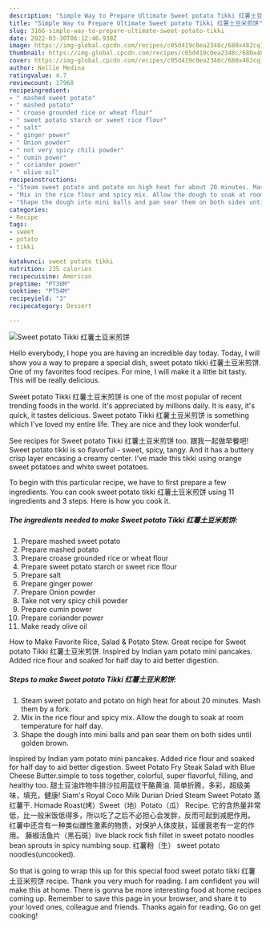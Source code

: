 ```yaml
---
description: "Simple Way to Prepare Ultimate Sweet potato Tikki 红薯土豆米煎饼"
title: "Simple Way to Prepare Ultimate Sweet potato Tikki 红薯土豆米煎饼"
slug: 3166-simple-way-to-prepare-ultimate-sweet-potato-tikki
date: 2022-03-30T06:12:46.938Z
image: https://img-global.cpcdn.com/recipes/c05d419c0ea2348c/680x482cq70/sweet-potato-tikki-红薯土豆米煎饼-recipe-main-photo.jpg
thumbnail: https://img-global.cpcdn.com/recipes/c05d419c0ea2348c/680x482cq70/sweet-potato-tikki-红薯土豆米煎饼-recipe-main-photo.jpg
cover: https://img-global.cpcdn.com/recipes/c05d419c0ea2348c/680x482cq70/sweet-potato-tikki-红薯土豆米煎饼-recipe-main-photo.jpg
author: Nellie Medina
ratingvalue: 4.7
reviewcount: 17968
recipeingredient:
- " mashed sweet potato"
- " mashed potato"
- " croase grounded rice or wheat flour"
- " sweet potato starch or sweet rice flour"
- " salt"
- " ginger power"
- " Onion powder"
- " not very spicy chili powder"
- " cumin power"
- " coriander power"
- " olive oil"
recipeinstructions:
- "Steam sweet potato and potato on high heat for about 20 minutes. Mash them by a fork."
- "Mix in the rice flour and spicy mix. Allow the dough to soak at room temperature for half day."
- "Shape the dough into mini balls and pan sear them on both sides until golden brown."
categories:
- Recipe
tags:
- sweet
- potato
- tikki

katakunci: sweet potato tikki 
nutrition: 235 calories
recipecuisine: American
preptime: "PT38M"
cooktime: "PT54M"
recipeyield: "3"
recipecategory: Dessert

---
```



![Sweet potato Tikki 红薯土豆米煎饼](https://img-global.cpcdn.com/recipes/c05d419c0ea2348c/680x482cq70/sweet-potato-tikki-红薯土豆米煎饼-recipe-main-photo.jpg)

Hello everybody, I hope you are having an incredible day today. Today, I will show you a way to prepare a special dish, sweet potato tikki 红薯土豆米煎饼. One of my favorites food recipes. For mine, I will make it a little bit tasty. This will be really delicious.

Sweet potato Tikki 红薯土豆米煎饼 is one of the most popular of recent trending foods in the world. It's appreciated by millions daily. It is easy, it's quick, it tastes delicious. Sweet potato Tikki 红薯土豆米煎饼 is something which I've loved my entire life. They are nice and they look wonderful.

See recipes for Sweet potato Tikki 红薯土豆米煎饼 too. 跟我一起做早餐吧! Sweet potato tikki is so flavorful - sweet, spicy, tangy. And it has a buttery crisp layer encasing a creamy center. I&#39;ve made this tikki using orange sweet potatoes and white sweet potatoes.


To begin with this particular recipe, we have to first prepare a few ingredients. You can cook sweet potato tikki 红薯土豆米煎饼 using 11 ingredients and 3 steps. Here is how you cook it.

<!--inarticleads1-->

##### The ingredients needed to make Sweet potato Tikki 红薯土豆米煎饼:

1. Prepare  mashed sweet potato
1. Prepare  mashed potato
1. Prepare  croase grounded rice or wheat flour
1. Prepare  sweet potato starch or sweet rice flour
1. Prepare  salt
1. Prepare  ginger power
1. Prepare  Onion powder
1. Take  not very spicy chili powder
1. Prepare  cumin power
1. Prepare  coriander power
1. Make ready  olive oil


How to Make Favorite Rice, Salad &amp; Potato Stew. Great recipe for Sweet potato Tikki 红薯土豆米煎饼. Inspired by Indian yam potato mini pancakes. Added rice flour and soaked for half day to aid better digestion. 

<!--inarticleads2-->

##### Steps to make Sweet potato Tikki 红薯土豆米煎饼:

1. Steam sweet potato and potato on high heat for about 20 minutes. Mash them by a fork.
1. Mix in the rice flour and spicy mix. Allow the dough to soak at room temperature for half day.
1. Shape the dough into mini balls and pan sear them on both sides until golden brown.


Inspired by Indian yam potato mini pancakes. Added rice flour and soaked for half day to aid better digestion. Sweet Potato Fry Steak Salad with Blue Cheese Butter.simple to toss together, colorful, super flavorful, filling, and healthy too. 甜土豆油炸物牛排沙拉用蓝纹干酪黄油. 简单折腾，多彩，超级美味，填充，健康! Siam&#39;s Royal Coco Milk Durian Dried Steam Sweet Potato 蒸红薯干. Homade Roast(烤）Sweet（地）Potato（瓜） Recipe. 它的含热量非常低，比一般米饭低得多，所以吃了之后不必担心会发胖，反而可起到减肥作用。 红薯中还含有一种类似雌性激素的物质，对保护人体皮肤，延缓衰老有一定的作用。 藤椒活鱼片（黑石斑）live black rock fish fillet in sweet potato noodles bean sprouts in spicy numbing soup. 红薯粉（生） sweet potato noodles(uncooked). 

So that is going to wrap this up for this special food sweet potato tikki 红薯土豆米煎饼 recipe. Thank you very much for reading. I am confident you will make this at home. There is gonna be more interesting food at home recipes coming up. Remember to save this page in your browser, and share it to your loved ones, colleague and friends. Thanks again for reading. Go on get cooking!
